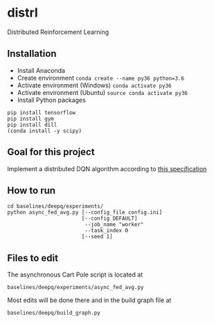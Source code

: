 # distrl
Distributed Reinforcement Learning

## Installation ##
* Install Anaconda
* Create environment `conda create --name py36 python=3.6`
* Activate environment (Windows) `conda activate py36`
* Activate environment (Ubuntu)  `source conda activate py36`
* Install Python packages

```
pip install tensorflow
pip install gym
pip install dill
(conda install -y scipy)
```

## Goal for this project ##
Implement a distributed DQN algorithm according to [this specification](https://docs.google.com/document/d/1e-qyvwNSRq7npmq5qqD5Il9vW4LCe7U6FWBzS1ZLFUw)

## How to run ##

    cd baselines/deepq/experiments/
    python async_fed_avg.py [--config_file config.ini]
                            [--config DEFAULT]
                             --job_name "worker"
                             --task_index 0
                            [--seed 1]

## Files to edit ##
The asynchronous Cart Pole script is located at

    baselines/deepq/experiments/async_fed_avg.py
    
Most edits will be done there and in the build graph file at

    baselines/deepq/build_graph.py
